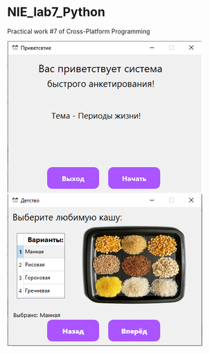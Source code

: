 # NIE_lab7_Python

Practical work #7 of Cross-Platform Programming

![Screenshot](Screenshot_1.png)
![Screenshot](Screenshot_2.png)
